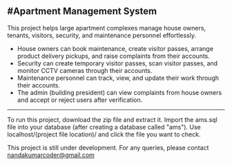 #Apartment Management System
------------------------------
This project helps large apartment complexes manage house owners, tenants, visitors, security, and maintenance personnel effortlessly.

* House owners can book maintenance, create visitor passes, arrange product delivery pickups, and raise complaints from their accounts.
* Security can create temporary visitor passes, scan visitor passes, and monitor CCTV cameras through their accounts.
* Maintenance personnel can track, view, and update their work through their accounts.
* The admin (building president) can view complaints from house owners and accept or reject users after verification.

----------------------------------------------------------------------------------------------------------------------------------------------------------------------------------------------------------------
To run this project, download the zip file and extract it.  Import the ams.sql file into your database (after creating a database called "ams"). Use localhost/(project file location)/ and click the file you want to check.

This project is still under development. For any queries, please contact nandakumarcoder@gmail.com
